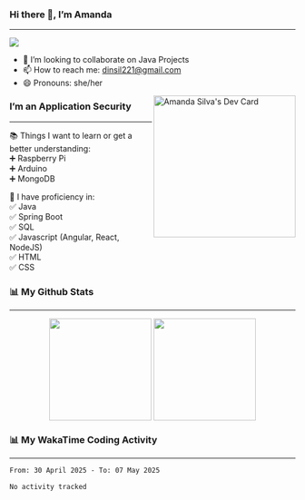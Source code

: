 ### Hi there 👋, I’m Amanda
______________________________________________________________________________________________
![](https://komarev.com/ghpvc/?username=amanda-dasilva)

- 👯 I’m looking to collaborate on Java Projects
- 📫 How to reach me: dinsil221@gmail.com
- 😄 Pronouns: she/her

<a href="https://app.daily.dev/amandasilva"><img align="right" src="https://api.daily.dev/devcards/1570c08eeb544cb499dd79d3e26fd8c9.png?r=clu" width="250" alt="Amanda Silva's Dev Card"/></a>






### I’m an Application Security
______________________________________________________________________________________________

📚 Things I want to learn or get a better understanding:<br />
   :heavy_plus_sign: Raspberry Pi<br />
   :heavy_plus_sign: Arduino<br />
   :heavy_plus_sign: MongoDB<br />
 
 🎉 I have proficiency in:<br />
   :white_check_mark: Java<br />
   :white_check_mark: Spring Boot<br />
   :white_check_mark: SQL<br />
   :white_check_mark: Javascript (Angular, React, NodeJS)<br />
   :white_check_mark: HTML<br />
   :white_check_mark: CSS<br />
 
 
### 📊 My Github Stats
______________________________________________________________________________________________
<p align="center">
<img height="180em" src="https://github-readme-stats.vercel.app/api?username=amanda-dasilva&show_icons=true&theme=dark" align = "center"/>
<img height="180em" src="https://github-readme-stats.vercel.app/api/top-langs/?username=amanda-dasilva&layout=compact&theme=dark" align = "center"/>
</p>


### 📊 My WakaTime Coding Activity
______________________________________________________________________________________________
<!--START_SECTION:waka-->

```txt
From: 30 April 2025 - To: 07 May 2025

No activity tracked
```

<!--END_SECTION:waka-->





<!--
**amanda-dasilva/amanda-dasilva** is a ✨ _special_ ✨ repository because its `README.md` (this file) appears on your GitHub profile.

Here are some ideas to get you started:

- 🔭 I’m currently working on ...
- 🌱 I’m currently learning ...
- 👯 I’m looking to collaborate on ...
- 🤔 I’m looking for help with ...
- 💬 Ask me about ...
- 📫 How to reach me: ...
- 😄 Pronouns: ...
- ⚡ Fun fact: ...
-->
